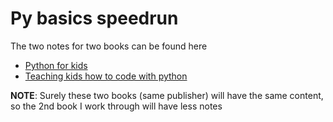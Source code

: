 # Py basics speedrun

The two notes for two books can be found here

- [Python for kids](pyforkids.md)
- [Teaching kids how to code with python](teachtopy.md)

**NOTE**: Surely these two books (same publisher) will have the same content, so the 2nd book I work through will have less notes
